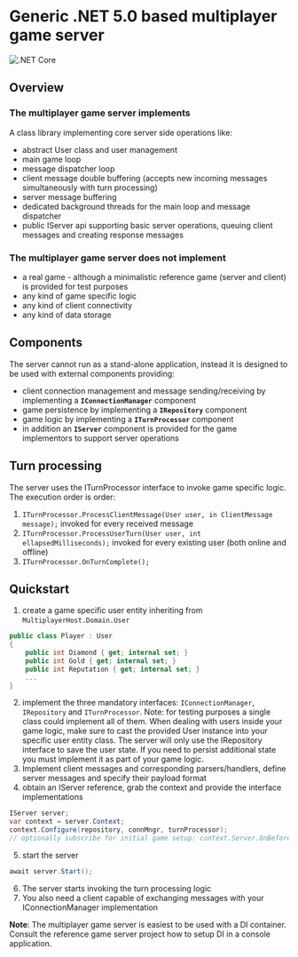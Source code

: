 # Generic .NET 5.0 based multiplayer game server

![.NET Core](https://github.com/enriko-riba/multiplayer-host/workflows/.NET%20Core/badge.svg)

## Overview

### The multiplayer game server implements
 A class library implementing core server side operations like:
* abstract User class and user management
* main game loop
* message dispatcher loop
* client message double buffering (accepts new incoming messages simultaneously with turn processing)
* server message buffering
* dedicated background threads for the main loop and message dispatcher
* public IServer api supporting basic server operations, queuing client messages and creating response messages

### The multiplayer game server does not implement
* a real game - although a minimalistic reference game (server and client) is provided for test purposes
* any kind of game specific logic
* any kind of client connectivity
* any kind of data storage

## Components
The server cannot run as a stand-alone application, instead it is designed to be used with external components providing:
* client connection management and message sending/receiving by implementing a **`IConnectionManager`** component
* game persistence by implementing a **`IRepository`** component
* game logic by implementing a **`ITurnProcessor`** component
* in addition an **`IServer`** component is provided for the game implementors to support server operations

## Turn processing
The server uses the ITurnProcessor interface to invoke game specific logic. The execution order is order:
1. `ITurnProcessor.ProcessClientMessage(User user, in ClientMessage message);` invoked for every received message 
2. `ITurnProcessor.ProcessUserTurn(User user, int ellapsedMilliseconds);` invoked for every existing user (both online and offline)
3. `ITurnProcessor.OnTurnComplete();`

## Quickstart
1. create a game specific user entity inheriting from `MultiplayerHost.Domain.User`
```cs
public class Player : User
{
    public int Diamond { get; internal set; }
    public int Gold { get; internal set; }
    public int Reputation { get; internal set; }
    ...
}
```
2. implement the three mandatory interfaces: `IConnectionManager`, `IRepository` and `ITurnProcessor`. 
Note: for testing purposes a single class could implement all of them. When dealing with users inside your game logic, make sure to cast the provided User instance into your specific user entity class.
The server will only use the IRepository interface to save the user state. If you need to persist additional state you must implement it as part of your game logic.
3. Implement client messages and corresponding parsers/handlers, define server messages and specify their payload format
4. obtain an IServer reference, grab the context and provide the interface implementations
```cs
IServer server;
var context = server.Context;
context.Configure(repository, connMngr, turnProcessor);
// optionally subscribe for initial game setup: context.Server.OnBeforeServerStart += OnServerStart;
```
5. start the server
```cs
await server.Start();
```
6. The server starts invoking the turn processing logic
7. You also need a client capable of exchanging messages with your IConnectionManager implementation

**Note**: The multiplayer game server is easiest to be used with a DI container. Consult the reference game server project how to setup DI in a console application.